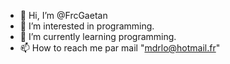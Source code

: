 - 👋 Hi, I’m @FrcGaetan
- 👀 I’m interested in programming.
- 🌱 I’m currently learning  programming.
- 📫 How to reach me  par mail "mdrlo@hotmail.fr"

<!---
FrcGaetan/FrcGaetan is a ✨ special ✨ repository because its `README.md` (this file) appears on your GitHub profile.
You can click the Preview link to take a look at your changes.
--->
